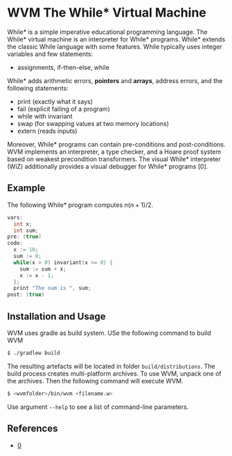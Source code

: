 <!--
   SPDX-License-Identifier: CC-BY-4.0

   Copyright 2024-2024 The While* Authors

   This work is licensed under the Creative Commons Attribution 4.0
   International License.

   You should have received a copy of the license along with this
   work. If not, see <https://creativecommons.org/licenses/by/4.0/>.
-->

# WVM The While\* Virtual Machine

While* is a simple imperative educational programming language. The While* virtual machine is an
interpreter for While* programs. While* extends the classic While language with some features. While
typically uses integer variables and few statements:

- assignments, if-then-else, while

While\* adds arithmetic errors, **pointers** and **arrays**, address errors, and the following
statements:

- print (exactly what it says)
- fail (explicit failing of a program)
- while with invariant
- swap (for swapping values at two memory locations)
- extern (reads inputs)

Moreover, While* programs can contain pre-conditions and post-conditions. WVM implements an
interpreter, a type checker, and a Hoare proof system based on weakest precondition transformers.
The visual While* interpreter (WiZ) additionally provides a visual debugger for While\* programs
[0].

## Example

The following While\* program computes $n(n+1)/2$.

```C
vars:
  int x;
  int sum;
pre: (true)
code:
  x := 10;
  sum := 0;
  while(x > 0) invariant(x >= 0) {
    sum := sum + x;
    x := x - 1;
  };
  print "The sum is ", sum;
post: (true)
```

## Installation and Usage

WVM uses gradle as build system. USe the following command to build WVM

```bash
$ ./gradlew build
```

The resulting artefacts will be located in folder `build/distributions`. The build process creates
multi-platform archives. To use WVM, unpack one of the archives. Then the following command will
execute WVM.

```bash
$ <wvmfolder>/bin/wvm <filename.w>
```

Use argument `--help` to see a list of command-line parameters.

## References

- [0](https://wiz.cs.tu-dortmund.de)
